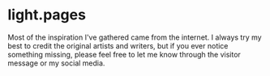 # light.pages
Most of the inspiration I've gathered came from the internet. I always try my best to credit the original artists and writers, but if you ever notice something missing, please feel free to let me know through the visitor message or my social media. 
